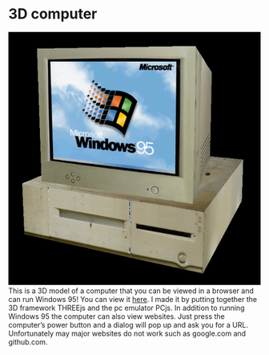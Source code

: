 # 3D computer
![3D computer](win95.png)
This is a 3D model of a computer that you can be viewed in a browser and can run Windows 95!
You can view it [here](http://mrrar.github.io/3dcomputer/).
I made it by putting together the 3D framework THREEjs and the pc emulator PCjs.
In addition to running Windows 95 the computer can also view websites.
Just press the computer’s power button and a dialog will pop up and ask you for a URL.
Unfortunately may major websites do not work such as google.com and github.com.
